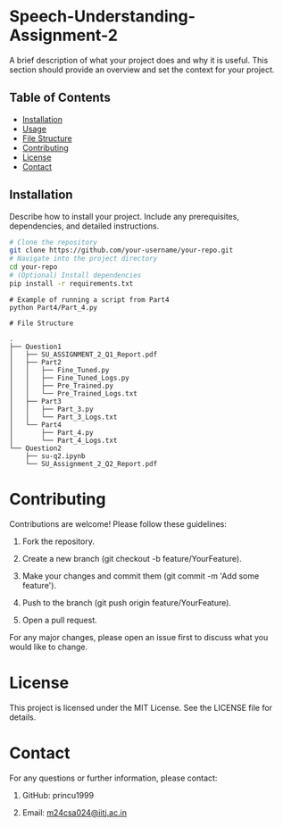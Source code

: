 # Speech-Understanding-Assignment-2

A brief description of what your project does and why it is useful. This section should provide an overview and set the context for your project.

## Table of Contents

- [Installation](#installation)
- [Usage](#usage)
- [File Structure](#file-structure)
- [Contributing](#contributing)
- [License](#license)
- [Contact](#contact)

## Installation

Describe how to install your project. Include any prerequisites, dependencies, and detailed instructions.

```bash
# Clone the repository
git clone https://github.com/your-username/your-repo.git
# Navigate into the project directory
cd your-repo
# (Optional) Install dependencies
pip install -r requirements.txt
````
````
# Example of running a script from Part4
python Part4/Part_4.py
````
````
# File Structure

.
├── Question1
│   ├── SU_ASSIGNMENT_2_Q1_Report.pdf
│   ├── Part2
│   │   ├── Fine_Tuned.py
│   │   ├── Fine_Tuned_Logs.py
│   │   ├── Pre_Trained.py
│   │   └── Pre_Trained_Logs.txt
│   ├── Part3
│   │   ├── Part_3.py
│   │   └── Part_3_Logs.txt
│   └── Part4
│       ├── Part_4.py
│       └── Part_4_Logs.txt
└── Question2
    ├── su-q2.ipynb
    └── SU_Assignment_2_Q2_Report.pdf
````
# Contributing
Contributions are welcome! Please follow these guidelines:

1) Fork the repository.

2) Create a new branch (git checkout -b feature/YourFeature).

3) Make your changes and commit them (git commit -m 'Add some feature').

4) Push to the branch (git push origin feature/YourFeature).

5) Open a pull request.

For any major changes, please open an issue first to discuss what you would like to change.

# License
This project is licensed under the MIT License. See the LICENSE file for details.

# Contact
For any questions or further information, please contact:

1) GitHub: princu1999

2) Email: m24csa024@iitj.ac.in
